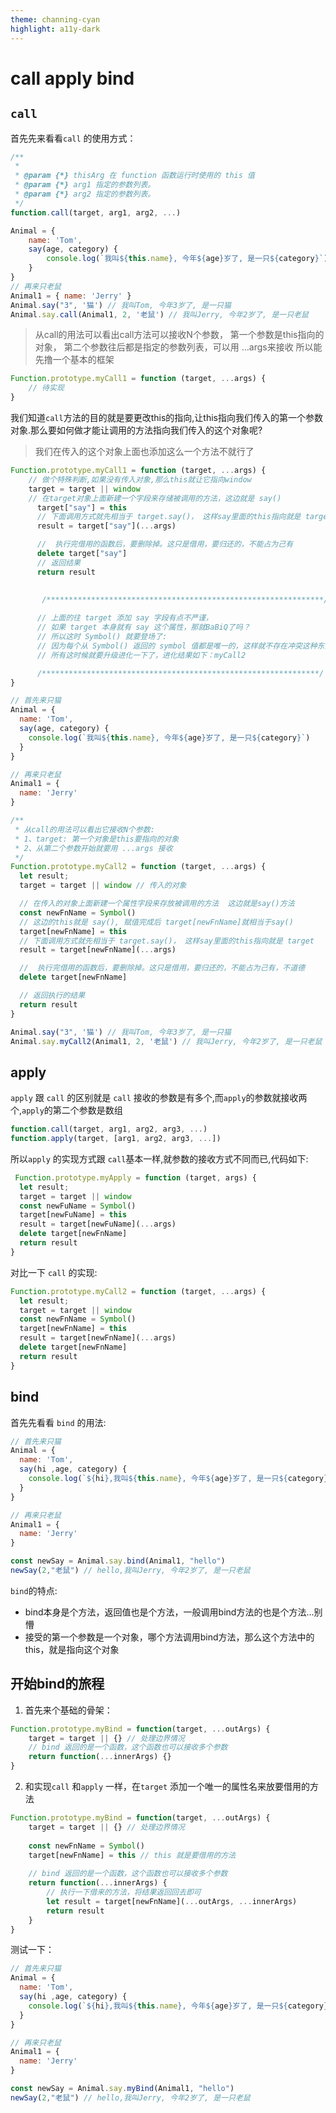 ```yaml
---
theme: channing-cyan
highlight: a11y-dark
---
```


# call apply bind

## `call`
首先先来看看`call` 的使用方式：
```js
/**
 * 
 * @param {*} thisArg 在 function 函数运行时使用的 this 值
 * @param {*} arg1 指定的参数列表。
 * @param {*} arg2 指定的参数列表。
 */
function.call(target, arg1, arg2, ...)
```

```js
Animal = { 
    name: 'Tom', 
    say(age, category) { 
        console.log(`我叫${this.name}, 今年${age}岁了, 是一只${category}`) 
    } 
} 
// 再来只老鼠
Animal1 = { name: 'Jerry' }
Animal.say("3", '猫') // 我叫Tom, 今年3岁了, 是一只猫
Animal.say.call(Animal1, 2, '老鼠') // 我叫Jerry, 今年2岁了, 是一只老鼠
```
> 从call的用法可以看出call方法可以接收N个参数，
> 第一个参数是this指向的对象，
> 第二个参数往后都是指定的参数列表，可以用 ...args来接收
> 所以能先撸一个基本的框架

```js
Function.prototype.myCall1 = function (target, ...args) {
    // 待实现
}
```
我们知道`call`方法的目的就是要更改this的指向,让this指向我们传入的第一个参数对象.那么要如何做才能让调用的方法指向我们传入的这个对象呢?
> 我们在传入的这个对象上面也添加这么一个方法不就行了

```js
Function.prototype.myCall1 = function (target, ...args) {
    // 做个特殊判断,如果没有传入对象,那么this就让它指向window
    target = target || window
    // 在target对象上面新建一个字段来存储被调用的方法，这边就是 say()
      target["say"] = this
      // 下面调用方式就先相当于 target.say()， 这样say里面的this指向就是 target
      result = target["say"](...args)

      //  执行完借用的函数后，要删除掉。这只是借用，要归还的，不能占为己有
      delete target["say"]
      // 返回结果
      return result
      
      
       /**************************************************************/

      // 上面的往 target 添加 say 字段有点不严谨，
      // 如果 target 本身就有 say 这个属性，那就BaBiQ了吗？
      // 所以这时 Symbol() 就要登场了: 
      // 因为每个从 Symbol() 返回的 symbol 值都是唯一的，这样就不存在冲突这种东西了
      // 所有这时候就要升级进化一下了，进化结果如下：myCall2

      /**************************************************************/
}
```


```js
// 首先来只猫
Animal = {
  name: 'Tom',
  say(age, category) {
    console.log(`我叫${this.name}, 今年${age}岁了, 是一只${category}`)
  }
}

// 再来只老鼠
Animal1 = {
  name: 'Jerry'
}

/**
 * 从call的用法可以看出它接收N个参数:
 * 1、target: 第一个对象是this要指向的对象
 * 2、从第二个参数开始就要用 ...args 接收
 */
Function.prototype.myCall2 = function (target, ...args) {
  let result;
  target = target || window // 传入的对象

  // 在传入的对象上面新建一个属性字段来存放被调用的方法  这边就是say()方法
  const newFnName = Symbol()
  // 这边的this就是 say(), 赋值完成后 target[newFnName]就相当于say() 
  target[newFnName] = this
  // 下面调用方式就先相当于 target.say()， 这样say里面的this指向就是 target
  result = target[newFnName](...args)

  //  执行完借用的函数后，要删除掉。这只是借用，要归还的，不能占为己有，不道德
  delete target[newFnName]

  // 返回执行的结果
  return result
}

Animal.say("3", '猫') // 我叫Tom, 今年3岁了, 是一只猫
Animal.say.myCall2(Animal1, 2, '老鼠') // 我叫Jerry, 今年2岁了, 是一只老鼠
```

## apply
`apply` 跟 `call` 的区别就是 `call` 接收的参数是有多个,而`apply`的参数就接收两个,`apply`的第二个参数是数组


```js
function.call(target, arg1, arg2, arg3, ...)
function.apply(target, [arg1, arg2, arg3, ...])
```
所以`apply` 的实现方式跟 `call`基本一样,就参数的接收方式不同而已,代码如下:

```js
 Function.prototype.myApply = function (target, args) {
  let result;
  target = target || window
  const newFuName = Symbol()
  target[newFuName] = this
  result = target[newFuName](...args)
  delete target[newFnName]
  return result
}
```
对比一下 `call` 的实现:

```js
Function.prototype.myCall2 = function (target, ...args) {
  let result;
  target = target || window
  const newFnName = Symbol()
  target[newFnName] = this
  result = target[newFnName](...args)
  delete target[newFnName]
  return result
}
```

## bind
首先先看看 `bind` 的用法:
```js
// 首先来只猫
Animal = {
  name: 'Tom',
  say(hi ,age, category) {
    console.log(`${hi},我叫${this.name}, 今年${age}岁了, 是一只${category}`)
  }
}

// 再来只老鼠
Animal1 = {
  name: 'Jerry'
}

const newSay = Animal.say.bind(Animal1, "hello")
newSay(2,"老鼠") // hello,我叫Jerry, 今年2岁了, 是一只老鼠
```
`bind`的特点:
-   bind本身是个方法，返回值也是个方法，一般调用bind方法的也是个方法...别懵
-   接受的第一个参数是一个对象，哪个方法调用bind方法，那么这个方法中的this，就是指向这个对象

## 开始bind的旅程
1. 首先来个基础的骨架：
    

```js
Function.prototype.myBind = function(target, ...outArgs) {
    target = target || {} // 处理边界情况
    // bind 返回的是一个函数，这个函数也可以接收多个参数
    return function(...innerArgs) {}
}
```
2. 和实现`call` 和`apply` 一样，在`target` 添加一个唯一的属性名来放要借用的方法

```js
Function.prototype.myBind = function(target, ...outArgs) {
    target = target || {} // 处理边界情况
    
    const newFnName = Symbol()
    target[newFnName] = this // this 就是要借用的方法
    
    // bind 返回的是一个函数，这个函数也可以接收多个参数
    return function(...innerArgs) {
        // 执行一下借来的方法，将结果返回回去即可
        let result = target[newFnName](...outArgs, ...innerArgs)
        return result
    }
}
```
测试一下：
```js
// 首先来只猫
Animal = {
  name: 'Tom',
  say(hi ,age, category) {
    console.log(`${hi},我叫${this.name}, 今年${age}岁了, 是一只${category}`)
  }
}

// 再来只老鼠
Animal1 = {
  name: 'Jerry'
}

const newSay = Animal.say.myBind(Animal1, "hello")
newSay(2,"老鼠") // hello,我叫Jerry, 今年2岁了, 是一只老鼠
```